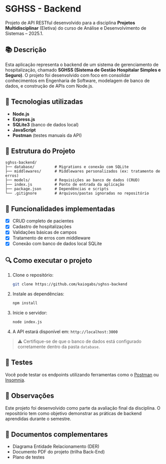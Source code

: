 
# SGHSS - Backend

Projeto de API RESTful desenvolvido para a disciplina **Projetos Multidisciplinar** (Eletiva) do curso de Análise e Desenvolvimento de Sistemas – 2025.1.

## 📚 Descrição

Esta aplicação representa o backend de um sistema de gerenciamento de hospitalização, chamado **SGHSS (Sistema de Gestão Hospitalar Simples e Seguro)**. O projeto foi desenvolvido com foco em consolidar conhecimentos em Engenharia de Software, modelagem de banco de dados, e construção de APIs com Node.js.

## 🚀 Tecnologias utilizadas

- **Node.js**
- **Express.js**
- **SQLite3** (banco de dados local)
- **JavaScript**
- **Postman** (testes manuais da API)

## 📁 Estrutura do Projeto

```
sghss-backend/
├── database/         # Migrations e conexão com SQLite
├── middlewares/      # Middlewares personalizados (ex: tratamento de erros)
├── models/           # Requisições ao banco de dados (CRUD)
├── index.js          # Ponto de entrada da aplicação
├── package.json      # Dependências e scripts
└── .gitignore        # Arquivos/pastas ignoradas no repositório
```

## 🧪 Funcionalidades implementadas

- [x] CRUD completo de pacientes
- [x] Cadastro de hospitalizações
- [x] Validações básicas de campos
- [x] Tratamento de erros com middleware
- [x] Conexão com banco de dados local SQLite

## 🔍 Como executar o projeto

1. Clone o repositório:
   ```bash
   git clone https://github.com/kaiogabs/sghss-backend
   ```

2. Instale as dependências:
   ```bash
   npm install
   ```

3. Inicie o servidor:
   ```bash
   node index.js
   ```

4. A API estará disponível em: `http://localhost:3000`

> ⚠️ Certifique-se de que o banco de dados está configurado corretamente dentro da pasta `database`.

## 🧪 Testes

Você pode testar os endpoints utilizando ferramentas como o [Postman](https://www.postman.com/) ou [Insomnia](https://insomnia.rest/).

## 📌 Observações

Este projeto foi desenvolvido como parte da avaliação final da disciplina. O repositório tem como objetivo demonstrar as práticas de backend aprendidas durante o semestre.

## 📎 Documentos complementares

- Diagrama Entidade Relacionamento (DER)
- Documento PDF do projeto (trilha Back-End)
- Plano de testes
